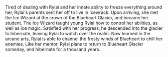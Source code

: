Tired of dealing with Rylai and her innate ability to freeze everything around her, Rylai's parents sent her off to live in Icewrack. Upon arriving, she met the Ice Wizard at the crown of the Blueheart Glacier, and became her student. The Ice Wizard taught young Rylai how to control her abilities, as well as ice magic. Satisfied with her progress, he descended into the glacier to hibernate, leaving Rylai to watch over the realm. Now learned in the arcane arts, Rylai is able to channel the frosty winds of Blueheart to chill her enemies. Like her mentor, Rylai plans to return to Blueheart Glacier someday, and hibernate for a thousand years.
